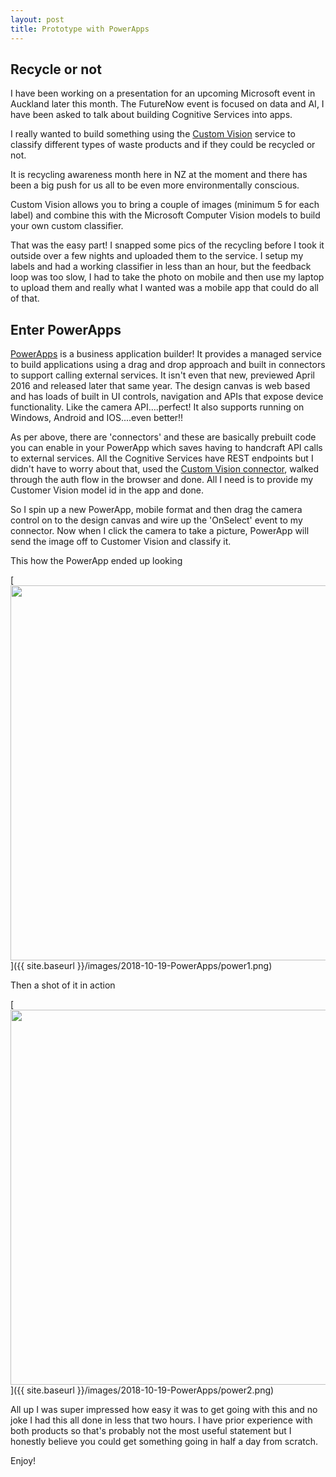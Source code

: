 ```yaml
---
layout: post
title: Prototype with PowerApps
---
```


## Recycle or not

I have been working on a presentation for an upcoming Microsoft event in Auckland later this month. The FutureNow event is focused on data and AI, I have been asked to talk about building Cognitive Services into apps.

I really wanted to build something using the [Custom Vision](https://customvision.ai/) service to classify different types of waste products and if they could be recycled or not.

It is recycling awareness month here in NZ at the moment and there has been a big push for us all to be even more environmentally conscious.

Custom Vision allows you to bring a couple of images (minimum 5 for each label) and combine this with the Microsoft Computer Vision models to build your own custom classifier.

That was the easy part! I snapped some pics of the recycling before I took it outside over a few nights and uploaded them to the service. I setup my labels and had a working classifier in less than an hour, but the feedback loop was too slow, I had to take the photo on mobile and then use my laptop to upload them and really what I wanted was a mobile app that could do all of that.

## Enter PowerApps

[PowerApps](https://powerapps.microsoft.com/en-us/) is a business application builder! It provides a managed service to build applications using a drag and drop approach and built in connectors to support calling external services. It isn't even that new, previewed April 2016 and released later that same year.
The design canvas is web based and has loads of built in UI controls, navigation and APIs that expose device functionality. Like the camera API....perfect! It also supports running on Windows, Android and IOS....even better!!

As per above, there are 'connectors' and these are basically prebuilt code you can enable in your PowerApp which saves having to handcraft API calls to external services. All the Cognitive Services have REST endpoints but I didn't have to worry about that, used the [Custom Vision connector](https://docs.microsoft.com/en-us/connectors/cognitiveservicescustomvision/), walked through the auth flow in the browser and done. All I need is to provide my Customer Vision model id in the app and done.

So I spin up a new PowerApp, mobile format and then drag the camera control on to the design canvas and wire up the 'OnSelect' event to my connector. Now when I click the camera to take a picture, PowerApp will send the image off to Customer Vision and classify it.

<script src="https://gist.github.com/msimpsonnz/dd1645f77367981db26bba10613ea9f1.js"></script>

This how the PowerApp ended up looking

[<img src="{{ site.baseurl }}/images/2018-10-19-PowerApps/power1.png" style="width: 600px;"/>]({{ site.baseurl }}/images/2018-10-19-PowerApps/power1.png)

Then a shot of it in action

[<img src="{{ site.baseurl }}/images/2018-10-19-PowerApps/power2.png" style="width: 600px;"/>]({{ site.baseurl }}/images/2018-10-19-PowerApps/power2.png)

All up I was super impressed how easy it was to get going with this and no joke I had this all done in less that two hours. I have prior experience with both products so that's probably not the most useful statement but I honestly believe you could get something going in half a day from scratch.

Enjoy!